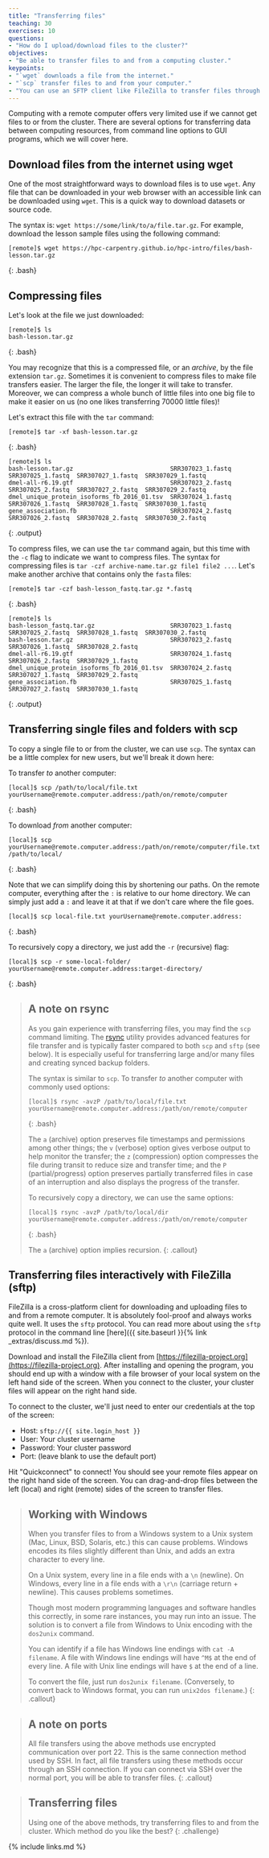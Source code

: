 ```yaml
---
title: "Transferring files"
teaching: 30
exercises: 10
questions:
- "How do I upload/download files to the cluster?"
objectives:
- "Be able to transfer files to and from a computing cluster."
keypoints:
- "`wget` downloads a file from the internet."
- "`scp` transfer files to and from your computer."
- "You can use an SFTP client like FileZilla to transfer files through a GUI."
---
```


Computing with a remote computer offers very limited use if we cannot get files to 
or from the cluster. There are several options for transferring data between computing 
resources, from command line options to GUI programs, which we will cover here.

## Download files from the internet using wget

One of the most straightforward ways to download files is to use `wget`. Any file 
that can be downloaded in your web browser with an accessible link can be downloaded 
using `wget`. This is a quick way to download datasets or source code. 

The syntax is: `wget https://some/link/to/a/file.tar.gz`. For example, download the 
lesson sample files using the following command:

```
[remote]$ wget https://hpc-carpentry.github.io/hpc-intro/files/bash-lesson.tar.gz
```
{: .bash}


##  Compressing files

Let's look at the file we just downloaded:

```
[remote]$ ls
bash-lesson.tar.gz
```
{: .bash}

You may recognize that this is a compressed file, or an *archive*, by the file extension `tar.gz`. 
Sometimes it is convenient to compress files to make file transfers easier. 
The larger the file, the longer it will take to transfer. Moreover, we can compress a whole bunch of little files
into one big file to make it easier on us (no one likes transferring 70000 little files)!

Let's extract this file with the `tar` command:

```
[remote]$ tar -xf bash-lesson.tar.gz
```
{: .bash}

```
[remote]$ ls
bash-lesson.tar.gz                           SRR307023_1.fastq  SRR307025_1.fastq  SRR307027_1.fastq  SRR307029_1.fastq
dmel-all-r6.19.gtf                           SRR307023_2.fastq  SRR307025_2.fastq  SRR307027_2.fastq  SRR307029_2.fastq
dmel_unique_protein_isoforms_fb_2016_01.tsv  SRR307024_1.fastq  SRR307026_1.fastq  SRR307028_1.fastq  SRR307030_1.fastq
gene_association.fb                          SRR307024_2.fastq  SRR307026_2.fastq  SRR307028_2.fastq  SRR307030_2.fastq
``` 
{: .output}

To compress files, we can use the `tar` command again, but this time with the `-c` 
flag to indicate we want to compress files. The syntax for compressing files is 
`tar -czf archive-name.tar.gz file1 file2 ...`. Let's make another archive that contains
only the `fasta` files:

```
[remote]$ tar -czf bash-lesson_fastq.tar.gz *.fastq
```
{: .bash}

```
[remote]$ ls
bash-lesson_fastq.tar.gz                     SRR307023_1.fastq  SRR307025_2.fastq  SRR307028_1.fastq  SRR307030_2.fastq
bash-lesson.tar.gz                           SRR307023_2.fastq  SRR307026_1.fastq  SRR307028_2.fastq
dmel-all-r6.19.gtf                           SRR307024_1.fastq  SRR307026_2.fastq  SRR307029_1.fastq
dmel_unique_protein_isoforms_fb_2016_01.tsv  SRR307024_2.fastq  SRR307027_1.fastq  SRR307029_2.fastq
gene_association.fb                          SRR307025_1.fastq  SRR307027_2.fastq  SRR307030_1.fastq
```
{: .output}

## Transferring single files and folders with scp

To copy a single file to or from the cluster, we can use `scp`. The syntax can be a little complex
for new users, but we'll break it down here:

To transfer *to* another computer:
```
[local]$ scp /path/to/local/file.txt yourUsername@remote.computer.address:/path/on/remote/computer
```
{: .bash}

To download *from* another computer:
```
[local]$ scp yourUsername@remote.computer.address:/path/on/remote/computer/file.txt /path/to/local/
```
{: .bash}

Note that we can simplify doing this by shortening our paths. On the remote computer, everything
after the `:` is relative to our home directory. We can simply just add a `:` and leave it at that
if we don't care where the file goes.

```
[local]$ scp local-file.txt yourUsername@remote.computer.address:
```
{: .bash}

To recursively copy a directory, we just add the `-r` (recursive) flag:

```
[local]$ scp -r some-local-folder/ yourUsername@remote.computer.address:target-directory/
```
{: .bash}

> ## A note on rsync
>
> As you gain experience with transferring files, you may find the `scp` command limiting. The
> [rsync](https://rsync.samba.org/) utility provides advanced features for file transfer and is
> typically faster compared to both `scp` and `sftp` (see below). It is especially useful for
> transferring large and/or many files and creating synced backup folders.
>
> The syntax is similar to `scp`. To transfer *to* another computer with commonly used options:
> ```
> [local]$ rsync -avzP /path/to/local/file.txt yourUsername@remote.computer.address:/path/on/remote/computer
> ```
> {: .bash}
>
> The `a` (archive) option preserves file timestamps and permissions among other things; the `v` (verbose)
> option gives verbose output to help monitor the transfer; the `z` (compression) option compresses
> the file during transit to reduce size and transfer time; and the `P` (partial/progress) option
> preserves partially transferred files in case of an interruption and also displays the progress
> of the transfer.
>
> To recursively copy a directory, we can use the same options:
> ```
> [local]$ rsync -avzP /path/to/local/dir yourUsername@remote.computer.address:/path/on/remote/computer
> ```
> {: .bash}
> 
> The `a` (archive) option implies recursion.
{: .callout}

## Transferring files interactively with FileZilla (sftp)

FileZilla is a cross-platform client for downloading and uploading files to and from a remote
computer. It is absolutely fool-proof and always works quite well. It uses the `sftp`
protocol. You can read more about using the `sftp` protocol in the command line [here]({{ site.baseurl }}{% link _extras/discuss.md %}).

Download and install the FileZilla client from
[https://filezilla-project.org](https://filezilla-project.org). After installing and opening the
program, you should end up with a window with a file browser of your local system on the left hand
side of the screen. When you connect to the cluster, your cluster files will appear on the right
hand side.

To connect to the cluster, we'll just need to enter our credentials at the top of the screen:

* Host: `sftp://{{ site.login_host }}`
* User: Your cluster username
* Password: Your cluster password
* Port: (leave blank to use the default port)

Hit "Quickconnect" to connect! You should see your remote files appear on the right hand side of the
screen. You can drag-and-drop files between the left (local) and right (remote) sides of the screen
to transfer files.

> ## Working with Windows
>
> When you transfer files to from a Windows system to a Unix system (Mac, Linux, BSD, Solaris, etc.)
> this can cause problems. Windows encodes its files slightly different than Unix, and adds an extra
> character to every line.
> 
> On a Unix system, every line in a file ends with a `\n` (newline). On Windows, every line in a
> file ends with a `\r\n` (carriage return + newline). This causes problems sometimes.
> 
> Though most modern programming languages and software handles this correctly, in some rare
> instances, you may run into an issue. The solution is to convert a file from Windows to Unix
> encoding with the `dos2unix` command.
> 
> You can identify if a file has Windows line endings with `cat -A filename`. A file with Windows
> line endings will have `^M$` at the end of every line. A file with Unix line endings will have `$`
> at the end of a line.
> 
> To convert the file, just run `dos2unix filename`. (Conversely, to convert back to Windows format,
> you can run `unix2dos filename`.)
{: .callout}

> ## A note on ports
>
> All file transfers using the above methods use encrypted communication over port 22. This is the
> same connection method used by SSH. In fact, all file transfers using these methods occur through
> an SSH connection. If you can connect via SSH over the normal port, you will be able to transfer
> files.
{: .callout}

> ## Transferring files
>
> Using one of the above methods, try transferring files to and from the cluster. Which method do
> you like the best?
{: .challenge}

{% include links.md %}
